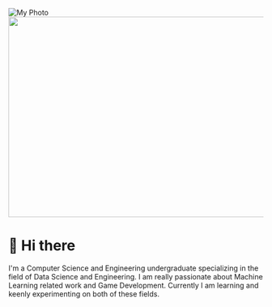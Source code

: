 ![My Photo](Futuristic_Gym_and_Music_Fusion.png)
<img src=Futuristic_Gym_and_Music_Fusion.png width="1584" height="396" />



# 👋 Hi there
I'm a Computer Science and Engineering undergraduate specializing in the field of Data Science and Engineering. I am really passionate about Machine Learning related work and Game Development. Currently I am learning and keenly experimenting on both of these fields. 

